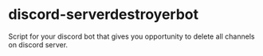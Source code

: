 # discord-serverdestroyerbot
Script for your discord bot that gives you opportunity to delete all channels on discord server.
